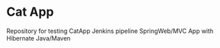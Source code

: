 # Cat App
Repository for testing CatApp Jenkins pipeline
SpringWeb/MVC App with Hibernate
Java/Maven
